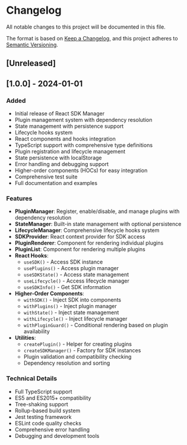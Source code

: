 # Changelog

All notable changes to this project will be documented in this file.

The format is based on [Keep a Changelog](https://keepachangelog.com/en/1.0.0/),
and this project adheres to [Semantic Versioning](https://semver.org/spec/v2.0.0.html).

## [Unreleased]

## [1.0.0] - 2024-01-01

### Added
- Initial release of React SDK Manager
- Plugin management system with dependency resolution
- State management with persistence support
- Lifecycle hooks system
- React components and hooks integration
- TypeScript support with comprehensive type definitions
- Plugin registration and lifecycle management
- State persistence with localStorage
- Error handling and debugging support
- Higher-order components (HOCs) for easy integration
- Comprehensive test suite
- Full documentation and examples

### Features
- **PluginManager**: Register, enable/disable, and manage plugins with dependency resolution
- **StateManager**: Built-in state management with optional persistence
- **LifecycleManager**: Comprehensive lifecycle hooks system
- **SDKProvider**: React context provider for SDK access
- **PluginRenderer**: Component for rendering individual plugins
- **PluginList**: Component for rendering multiple plugins
- **React Hooks**: 
  - `useSDK()` - Access SDK instance
  - `usePlugins()` - Access plugin manager
  - `useSDKState()` - Access state management
  - `useLifecycle()` - Access lifecycle manager
  - `useSDKInfo()` - Get SDK information
- **Higher-Order Components**:
  - `withSDK()` - Inject SDK into components
  - `withPlugins()` - Inject plugin manager
  - `withState()` - Inject state management
  - `withLifecycle()` - Inject lifecycle manager
  - `withPluginGuard()` - Conditional rendering based on plugin availability
- **Utilities**:
  - `createPlugin()` - Helper for creating plugins
  - `createSDKManager()` - Factory for SDK instances
  - Plugin validation and compatibility checking
  - Dependency resolution and sorting

### Technical Details
- Full TypeScript support
- ES5 and ES2015+ compatibility
- Tree-shaking support
- Rollup-based build system
- Jest testing framework
- ESLint code quality checks
- Comprehensive error handling
- Debugging and development tools 